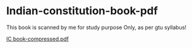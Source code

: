 # Indian-constitution-book-pdf
This book is scanned by me for study purpose Only, as per gtu syllabus!


[IC book-compressed.pdf](https://github.com/Chiki1601/Indian-constitution-book-pdf/files/9613946/IC.book-compressed.pdf)
